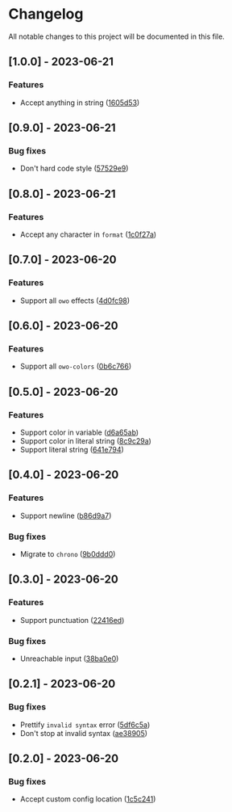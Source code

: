 # Changelog

All notable changes to this project will be documented in this file.

## [1.0.0] - 2023-06-21

### Features

- Accept anything in string ([1605d53](1605d53f8318d76548ff916198a32e438bd817a8))

## [0.9.0] - 2023-06-21

### Bug fixes

- Don't hard code style ([57529e9](57529e919ea193943833ce09cadc52e40879f36a))

## [0.8.0] - 2023-06-21

### Features

- Accept any character in `format` ([1c0f27a](1c0f27a13cd8488b6520c9c3a0662964b5320af9))

## [0.7.0] - 2023-06-20

### Features

- Support all `owo` effects ([4d0fc98](4d0fc983d367533d08ee0d143f26b18c9091902b))

## [0.6.0] - 2023-06-20

### Features

- Support all `owo-colors` ([0b6c766](0b6c766d87f2f19e96b149b7285ef76c276e1424))

## [0.5.0] - 2023-06-20

### Features

- Support color in variable ([d6a65ab](d6a65ab57b57afac59ece67c3d96a99160a5b303))
- Support color in literal string ([8c9c29a](8c9c29a1762783a40433513a7b7ff530e0232c09))
- Support literal string ([641e794](641e794ac42d2d947772f6ac4b7b3b6b2fff1561))

## [0.4.0] - 2023-06-20

### Features

- Support newline ([b86d9a7](b86d9a7f95ccb12111416571df104c0189990cbb))

### Bug fixes

- Migrate to `chrono` ([9b0ddd0](9b0ddd0321c9f7c59df65d9d0bd5dfaa3b35eb08))

## [0.3.0] - 2023-06-20

### Features

- Support punctuation ([22416ed](22416edbbec93e7ab0dd87810fb5b793efd490f2))

### Bug fixes

- Unreachable input ([38ba0e0](38ba0e0f9419a01dda624fdee7c9a671f3a91763))

## [0.2.1] - 2023-06-20

### Bug fixes

- Prettify `invalid syntax` error ([5df6c5a](5df6c5afc18703120c290318207420a23c6fa7ff))
- Don't stop at invalid syntax ([ae38905](ae38905b333b970abb5a099db924506c5ffc64c0))

## [0.2.0] - 2023-06-20

### Bug fixes

- Accept custom config location ([1c5c241](1c5c241af99692a057f12911dd32a264738500b7))
